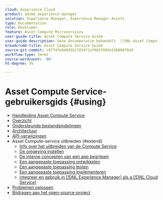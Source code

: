 ```yaml
---
cloud: Experience Cloud
product: adobe experience manager
solution: Experience Manager, Experience Manager Assets
type: Documentation
role: Developer
feature: Asset Compute Microservices
user-guide-title: Asset Compute Service Guide
user-guide-description: Deze documentatie behandelt  [!DNL Asset Compute Service]  taken zoals hoe te, uw douanecode ontwikkelen te beheren op te stellen en problemen op te lossen.
breadcrumb-title: Asset Compute Service Guide
source-git-commit: c6f747ebd6d1b17834f1af0837609a148804f8a9
workflow-type: tm+mt
source-wordcount: '86'
ht-degree: 3%

---
```



# Asset Compute Service-gebruikersgids {#using}

+ [Handleiding Asset Compute Service](home.md)
+ [Overzicht](introduction.md)
+ [Ondersteunde bestandsindelingen](https://experienceleague.adobe.com/nl/docs/experience-manager-cloud-service/content/assets/file-format-support)
+ [Architectuur](architecture.md)
+ [API-verwijzingen](api.md)
+ Asset Compute-service uitbreiden {#extend}
   + [Info over het uitbreiden van de Compute Service](understand-extensibility.md)
   + [De omgeving instellen](setup-environment.md)
   + [De interne concepten van een app begrijpen](custom-application-internals.md)
   + [Een aangepaste toepassing ontwikkelen](develop-custom-application.md)
   + [Een aangepaste toepassing testen](test-custom-application.md)
   + [Een aangepaste toepassing implementeren](deploy-custom-application.md)
   + [ integreer en gebruik in  [!DNL Experience Manager]  als a  [!DNL Cloud Service] ](https://experienceleague.adobe.com/nl/docs/experience-manager-cloud-service/content/assets/asset-microservices-overview)
+ [Problemen oplossen](troubleshooting.md)
+ [Bijdragen aan het open-source-project](contribute-to-compute-service.md)
